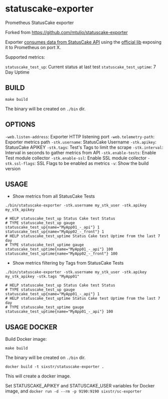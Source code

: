 # statuscake-exporter

Prometheus StatusCake exporter

Forked from https://github.com/mtulio/statuscake-exporter

Exporter [consumes data from StatusCake API](https://www.statuscake.com/api/Period%20Data/Get%20Period%20Data.md) using the [official lib](https://godoc.org/github.com/sixstr/statuscake) exposing it to Prometheus on port X.

Supported metrics:

`statuscake_test_up`: Current status at last test
`statuscake_test_uptime`: 7 Day Uptime

## BUILD

`make build`

The binary will be created on `./bin` dir.

## OPTIONS

`-web.listen-address`: Exporter HTTP listening port
`-web.telemetry-path`: Exporter metrics path
`-stk.username`: StatusCake Username
`-stk.apikey`: StatusCake APIKEY
`-stk.tags`: Test's Tags to limit the scrape
`-stk.interval`: Interval in seconds to gather metrics from API
`-stk.enable-tests`: Enable Test module collector
`-stk.enable-ssl`: Enable SSL module collector
`-stk.ssl-flags`: SSL Flags to be enabled as metrics
`-v`: Show the build version

## USAGE

* Show metrics from all StatusCake Tests

`./bin/statuscake-exporter -stk.username my_stk_user -stk.apikey my_stk_apikey`

```
# HELP statuscake_test_up Status Cake test Status
# TYPE statuscake_test_up gauge
statuscake_test_up{name="MyApp01_-_api"} 1
statuscake_test_up{name="MyApp02_-_front"} 1
# HELP statuscake_test_uptime Status Cake test Uptime from the last 7 day
# TYPE statuscake_test_uptime gauge
statuscake_test_uptime{name="MyApp01_-_api"} 100
statuscake_test_uptime{name="MyApp02_-_front"} 100
```

* Show metrics filtering by Tags from StatusCake Tests

`./bin/statuscake-exporter -stk.username my_stk_user -stk.apikey my_stk_apikey -stk.tags "MyApp01"`

```
# HELP statuscake_test_up Status Cake test Status
# TYPE statuscake_test_up gauge
statuscake_test_up{name="MyApp01_-_api"} 1
# HELP statuscake_test_uptime Status Cake test Uptime from the last 7 day
# TYPE statuscake_test_uptime gauge
statuscake_test_uptime{name="MyApp01_-_api"} 100
```

## USAGE DOCKER

 Build Docker image:

`make build`

The binary will be created on `./bin` dir.

`docker build -t sixstr/statuscake-exporter .`

This will create a docker image.

Set STATUSCAKE_APIKEY and STATUSCAKE_USER variables for Docker image, and  `docker run -d --rm -p 9190:9190 sixstr/sc-exporter`

